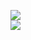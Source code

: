 [![](https://img.shields.io/badge/Made%20With-Github%20Spray-lightgrey.svg?style=for-the-badge&logo=github)](https://github.com/Annihil/github-spray#2887)  
[![](https://i.imgur.com/2DrTn0Z.gif)](https://github.com/Annihil/github-spray)